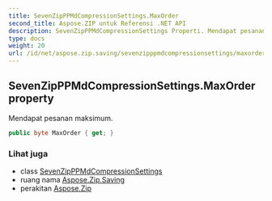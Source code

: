 ```yaml
---
title: SevenZipPPMdCompressionSettings.MaxOrder
second_title: Aspose.ZIP untuk Referensi .NET API
description: SevenZipPPMdCompressionSettings Properti. Mendapat pesanan maksimum.
type: docs
weight: 20
url: /id/net/aspose.zip.saving/sevenzipppmdcompressionsettings/maxorder/
---
```

## SevenZipPPMdCompressionSettings.MaxOrder property

Mendapat pesanan maksimum.

```csharp
public byte MaxOrder { get; }
```

### Lihat juga

* class [SevenZipPPMdCompressionSettings](../)
* ruang nama [Aspose.Zip.Saving](../../sevenzipppmdcompressionsettings/)
* perakitan [Aspose.Zip](../../../)


